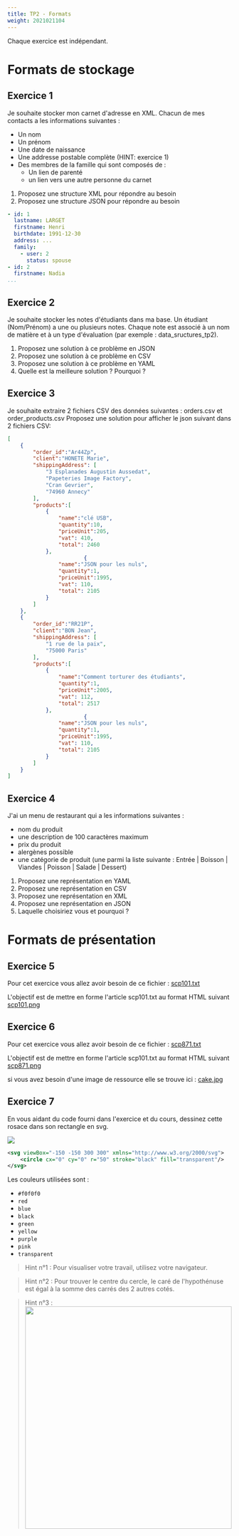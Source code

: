 ```yaml
---
title: TP2 - Formats
weight: 2021021104
---
```


Chaque exercice est indépendant.

# Formats de stockage

## Exercice 1
Je souhaite stocker mon carnet d'adresse en XML.
Chacun de mes contacts a les informations suivantes : 
 - Un nom
 - Un prénom
 - Une date de naissance
 - Une addresse postable complète (HINT: exercice 1)
 - Des membres de la famille qui sont composés de :
    - Un lien de parenté
    - un lien vers une autre personne du carnet

1. Proposez une structure XML pour répondre au besoin
2. Proposez une structure JSON pour répondre au besoin

```yaml
- id: 1
  lastname: LARGET
  firstname: Henri
  birthdate: 1991-12-30
  address: ...
  family:
    - user: 2
      status: spouse
- id: 2
  firstname: Nadia
...
```


## Exercice 2
Je souhaite stocker les notes d'étudiants dans ma base. Un étudiant (Nom/Prénom) a une ou plusieurs notes.
Chaque note est associé à un nom de matière et à un type d'évaluation (par exemple : data_sructures_tp2).

1. Proposez une solution à ce problème en JSON
2. Proposez une solution à ce problème en CSV
3. Proposez une solution à ce problème en YAML
4. Quelle est la meilleure solution ? Pourquoi ?


## Exercice 3
Je souhaite extraire 2 fichiers CSV des données suivantes : orders.csv et order_products.csv
Proposez une solution pour afficher le json suivant dans 2 fichiers CSV:
```json
[
    {
        "order_id":"Ar44Zp",
        "client":"HONETE Marie",
        "shippingAddress": [
            "3 Esplanades Augustin Aussedat",
            "Papeteries Image Factory",
            "Cran Gevrier",
            "74960 Annecy"
        ],
        "products":[
            {
                "name":"clé USB", 
                "quantity":10, 
                "priceUnit":205, 
                "vat": 410,
                "total": 2460
            },
                        {
                "name":"JSON pour les nuls", 
                "quantity":1, 
                "priceUnit":1995, 
                "vat": 110,
                "total": 2105
            }
        ]
    },
    {
        "order_id":"RR21P",
        "client":"BON Jean",
        "shippingAddress": [
            "1 rue de la paix",
            "75000 Paris"
        ],
        "products":[
            {
                "name":"Comment torturer des étudiants", 
                "quantity":1, 
                "priceUnit":2005, 
                "vat": 112,
                "total": 2517
            },
                        {
                "name":"JSON pour les nuls", 
                "quantity":1, 
                "priceUnit":1995, 
                "vat": 110,
                "total": 2105
            }
        ]
    }
]


```



## Exercice 4

J'ai un menu de restaurant qui a les informations suivantes : 
- nom du produit
- une description de 100 caractères maximum
- prix du produit
- alergènes possible
- une catégorie de produit (une parmi la liste suivante : Entrée | Boisson | Viandes | Poisson | Salade | Dessert)

1. Proposez une représentation en YAML
2. Proposez une représentation en CSV
3. Proposez une représentation en XML
4. Proposez une représentation en JSON
5. Laquelle choisiriez vous et pourquoi ?


# Formats de présentation

## Exercice 5
Pour cet exercice vous allez avoir besoin de ce fichier : 
[scp101.txt](../tp2-resources/scp101.txt)

L'objectif est de mettre en forme l'article scp101.txt au format HTML suivant [scp101.png](../tp2-resources/scp101.png)

## Exercice 6
Pour cet exercice vous allez avoir besoin de ce fichier : 
[scp871.txt](../tp2-resources/scp871.txt)

L'objectif est de mettre en forme l'article scp101.txt au format HTML suivant [scp871.png](../tp2-resources/scp871.png)

si vous avez besoin d'une image de ressource elle se trouve ici : [cake.jpg](../tp2-resources/cake.jpg)

## Exercice 7

En vous aidant du code fourni dans l'exercice et du cours, dessinez cette rosace dans son rectangle en svg.

![](../tp2-resources/rosace.png)

```svg
<svg viewBox="-150 -150 300 300" xmlns="http://www.w3.org/2000/svg">
    <circle cx="0" cy="0" r="50" stroke="black" fill="transparent"/>
</svg>
```

Les couleurs utilisées sont : 
- `#f0f0f0`
- `red`
- `blue`
- `black`
- `green`
- `yellow`
- `purple`
- `pink`
- `transparent`
> Hint n°1 : Pour visualiser votre travail, utilisez votre navigateur.

> Hint n°2 : Pour trouver le centre du cercle, le caré de l'hypothénuse est égal à la somme des carrés des 2 autres cotés.

> Hint n°3 :  
> <img src="../tp2-resources/help.svg" height="500px;" width="100%;"/>